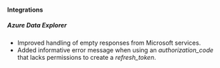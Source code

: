
#### Integrations
##### Azure Data Explorer
- Improved handling of empty responses from Microsoft services.
- Added informative error message when using an *authorization_code* that lacks permissions to create a *refresh_token*. 

